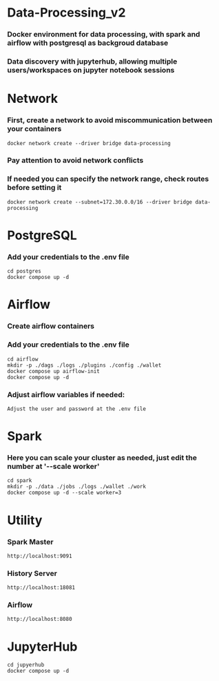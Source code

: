 # Data-Processing_v2

### Docker environment for data processing, with spark and airflow with postgresql as backgroud database
### Data discovery with jupyterhub, allowing multiple users/workspaces on jupyter notebook sessions


# Network

### First, create a network to avoid miscommunication between your containers
    docker network create --driver bridge data-processing

### Pay attention to avoid network conflicts
### If needed you can specify the network range, check routes before setting it
    docker network create --subnet=172.30.0.0/16 --driver bridge data-processing


# PostgreSQL
### Add your credentials to the .env file
    cd postgres
    docker compose up -d


# Airflow

### Create airflow containers
### Add your credentials to the .env file
    cd airflow 
    mkdir -p ./dags ./logs ./plugins ./config ./wallet
    docker compose up airflow-init 
    docker compose up -d

### Adjust airflow variables if needed:
    Adjust the user and password at the .env file


# Spark

### Here you can scale your cluster as needed, just edit the number at '--scale worker'
    cd spark
    mkdir -p ./data ./jobs ./logs ./wallet ./work
    docker compose up -d --scale worker=3


# Utility
### Spark Master
    http://localhost:9091

### History Server
    http://localhost:18081

### Airflow
    http://localhost:8080

# JupyterHub
    cd jupyerhub
    docker compose up -d